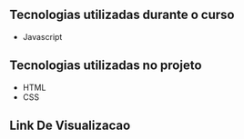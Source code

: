 
## Tecnologias utilizadas durante o curso
* Javascript

## Tecnologias utilizadas no projeto
* HTML
* CSS

## Link De Visualizacao


